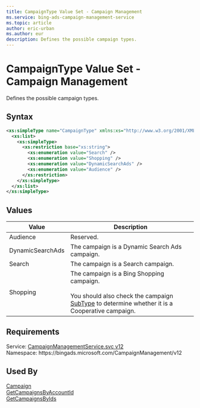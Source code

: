 ```yaml
---
title: CampaignType Value Set - Campaign Management
ms.service: bing-ads-campaign-management-service
ms.topic: article
author: eric-urban
ms.author: eur
description: Defines the possible campaign types.
---
```

# CampaignType Value Set - Campaign Management
Defines the possible campaign types.

## Syntax
```xml
<xs:simpleType name="CampaignType" xmlns:xs="http://www.w3.org/2001/XMLSchema">
  <xs:list>
    <xs:simpleType>
      <xs:restriction base="xs:string">
        <xs:enumeration value="Search" />
        <xs:enumeration value="Shopping" />
        <xs:enumeration value="DynamicSearchAds" />
        <xs:enumeration value="Audience" />
      </xs:restriction>
    </xs:simpleType>
  </xs:list>
</xs:simpleType>
```

## <a name="values"></a>Values

|Value|Description|
|-----------|---------------|
|<a name="audience"></a>Audience|Reserved.|
|<a name="dynamicsearchads"></a>DynamicSearchAds|The campaign is a Dynamic Search Ads campaign.|
|<a name="search"></a>Search|The campaign is a Search campaign.|
|<a name="shopping"></a>Shopping|The campaign is a Bing Shopping campaign.<br/><br/>You should also check the campaign [SubType](campaign.md#subtype) to determine whether it is a Cooperative campaign.|

## Requirements
Service: [CampaignManagementService.svc v12](https://campaign.api.bingads.microsoft.com/Api/Advertiser/CampaignManagement/v12/CampaignManagementService.svc)  
Namespace: https\://bingads.microsoft.com/CampaignManagement/v12  

## Used By
[Campaign](campaign.md)  
[GetCampaignsByAccountId](getcampaignsbyaccountid.md)  
[GetCampaignsByIds](getcampaignsbyids.md)  
